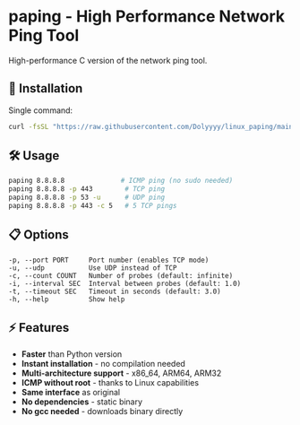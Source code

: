 # paping - High Performance Network Ping Tool

High-performance C version of the network ping tool.

## 🚀 Installation

Single command:

```bash
curl -fsSL "https://raw.githubusercontent.com/Dolyyyy/linux_paping/main/install.sh?t=$(date +%s)" | sudo bash
```

## 🛠️ Usage

```bash
paping 8.8.8.8              # ICMP ping (no sudo needed)
paping 8.8.8.8 -p 443        # TCP ping
paping 8.8.8.8 -p 53 -u      # UDP ping
paping 8.8.8.8 -p 443 -c 5   # 5 TCP pings
```

## 📋 Options

```
-p, --port PORT     Port number (enables TCP mode)
-u, --udp           Use UDP instead of TCP
-c, --count COUNT   Number of probes (default: infinite)
-i, --interval SEC  Interval between probes (default: 1.0)
-t, --timeout SEC   Timeout in seconds (default: 3.0)
-h, --help          Show help
```

## ⚡ Features

- **Faster** than Python version
- **Instant installation** - no compilation needed
- **Multi-architecture support** - x86_64, ARM64, ARM32
- **ICMP without root** - thanks to Linux capabilities
- **Same interface** as original
- **No dependencies** - static binary
- **No gcc needed** - downloads binary directly
